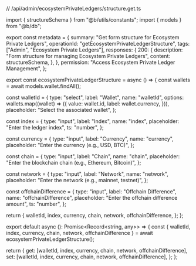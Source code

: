 // /api/admin/ecosystemPrivateLedgers/structure.get.ts

import { structureSchema } from "@b/utils/constants";
import { models } from "@b/db";

export const metadata = {
  summary: "Get form structure for Ecosystem Private Ledgers",
  operationId: "getEcosystemPrivateLedgerStructure",
  tags: ["Admin", "Ecosystem Private Ledgers"],
  responses: {
    200: {
      description: "Form structure for managing Ecosystem Private Ledgers",
      content: structureSchema,
    },
  },
  permission: "Access Ecosystem Private Ledger Management",
};

export const ecosystemPrivateLedgerStructure = async () => {
  const wallets = await models.wallet.findAll();

  const walletId = {
    type: "select",
    label: "Wallet",
    name: "walletId",
    options: wallets.map((wallet) => ({
      value: wallet.id,
      label: wallet.currency,
    })),
    placeholder: "Select the associated wallet",
  };

  const index = {
    type: "input",
    label: "Index",
    name: "index",
    placeholder: "Enter the ledger index",
    ts: "number",
  };

  const currency = {
    type: "input",
    label: "Currency",
    name: "currency",
    placeholder: "Enter the currency (e.g., USD, BTC)",
  };

  const chain = {
    type: "input",
    label: "Chain",
    name: "chain",
    placeholder: "Enter the blockchain chain (e.g., Ethereum, Bitcoin)",
  };

  const network = {
    type: "input",
    label: "Network",
    name: "network",
    placeholder: "Enter the network (e.g., mainnet, testnet)",
  };

  const offchainDifference = {
    type: "input",
    label: "Offchain Difference",
    name: "offchainDifference",
    placeholder: "Enter the offchain difference amount",
    ts: "number",
  };

  return {
    walletId,
    index,
    currency,
    chain,
    network,
    offchainDifference,
  };
};

export default async (): Promise<Record<string, any>> => {
  const { walletId, index, currency, chain, network, offchainDifference } =
    await ecosystemPrivateLedgerStructure();

  return {
    get: [walletId, index, currency, chain, network, offchainDifference],
    set: [walletId, index, currency, chain, network, offchainDifference],
  };
};
